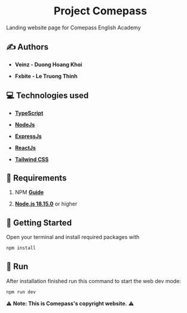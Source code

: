 <h1 align="center">Project Comepass</h1>

Landing website page for Comepass English Academy

## ✍️ Authors

- **Veinz - Duong Hoang Khoi**

- **Fxbite - Le Truong Thinh**

## 💻 Technologies used

- **[TypeScript](https://www.typescriptlang.org/)**

- **[NodeJs](https://nodejs.org/en)**

- **[ExpressJs](https://expressjs.com/)**

- **[ReactJs](https://vi.reactjs.org/)**

- **[Tailwind CSS](https://tailwindcss.com/)**

## 🚧 Requirements

1. NPM **[Guide](https://docs.npmjs.com/getting-started/)**

2. **[Node.js 18.15.0](https://nodejs.org/en/download/)** or higher

## 🚀 Getting Started

Open your terminal and install required packages with

```sh
npm install
```

## 🧠 Run

After installation finished run this command to start the web dev mode:

```sh
npm run dev
```

⚠️ **Note: This is Comepass's copyright website.** ⚠️
